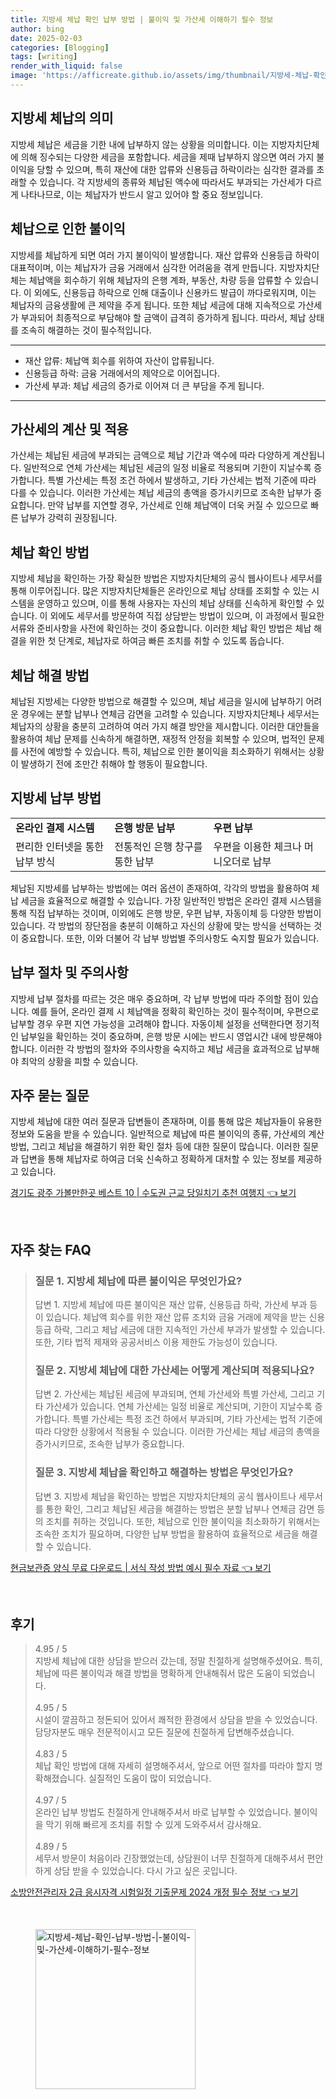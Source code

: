 ```yaml
---
title: 지방세 체납 확인 납부 방법 | 불이익 및 가산세 이해하기 필수 정보
author: bing
date: 2025-02-03
categories: [Blogging]
tags: [writing]
render_with_liquid: false
image: 'https://afficreate.github.io/assets/img/thumbnail/지방세-체납-확인-납부-방법-|-불이익-및-가산세-이해하기-필수-정보.webp'
---
```



<h2 id='지방세_체납_의미'>지방세 체납의 의미</h2>

<p>지방세 체납은 세금을 기한 내에 납부하지 않는 상황을 의미합니다. 이는 지방자치단체에 의해 징수되는 다양한 세금을 포함합니다. 세금을 제때 납부하지 않으면 여러 가지 불이익을 당할 수 있으며, 특히 재산에 대한 압류와 신용등급 하락이라는 심각한 결과를 초래할 수 있습니다. 각 지방세의 종류와 체납된 액수에 따라서도 부과되는 가산세가 다르게 나타나므로, 이는 체납자가 반드시 알고 있어야 할 중요 정보입니다.</p>

<h2 id='체납으로_인한_불이익'>체납으로 인한 불이익</h2>

<p>지방세를 체납하게 되면 여러 가지 불이익이 발생합니다. 재산 압류와 신용등급 하락이 대표적이며, 이는 체납자가 금융 거래에서 심각한 어려움을 겪게 만듭니다. 지방자치단체는 체납액을 회수하기 위해 체납자의 은행 계좌, 부동산, 차량 등을 압류할 수 있습니다. 이 외에도, 신용등급 하락으로 인해 대출이나 신용카드 발급이 까다로워지며, 이는 체납자의 금융생활에 큰 제약을 주게 됩니다. 또한 체납 세금에 대해 지속적으로 가산세가 부과되어 최종적으로 부담해야 할 금액이 급격히 증가하게 됩니다. 따라서, 체납 상태를 조속히 해결하는 것이 필수적입니다.</p>

<hr />

<ul>
    <li>재산 압류: 체납액 회수를 위하여 자산이 압류됩니다.</li>
    <li>신용등급 하락: 금융 거래에서의 제약으로 이어집니다.</li>
    <li>가산세 부과: 체납 세금의 증가로 이어져 더 큰 부담을 주게 됩니다.</li>
</ul>

<hr />

<h2 id='가산세의_계산'>가산세의 계산 및 적용</h2>

<p>가산세는 체납된 세금에 부과되는 금액으로 체납 기간과 액수에 따라 다양하게 계산됩니다. 일반적으로 연체 가산세는 체납된 세금의 일정 비율로 적용되며 기한이 지날수록 증가합니다. 특별 가산세는 특정 조건 하에서 발생하고, 기타 가산세는 법적 기준에 따라 다를 수 있습니다. 이러한 가산세는 체납 세금의 총액을 증가시키므로 조속한 납부가 중요합니다. 만약 납부를 지연할 경우, 가산세로 인해 체납액이 더욱 커질 수 있으므로 빠른 납부가 강력히 권장됩니다.</p>

<h2 id='체납_확인_방법'>체납 확인 방법</h2>

<p>지방세 체납을 확인하는 가장 확실한 방법은 지방자치단체의 공식 웹사이트나 세무서를 통해 이루어집니다. 많은 지방자치단체들은 온라인으로 체납 상태를 조회할 수 있는 시스템을 운영하고 있으며, 이를 통해 사용자는 자신의 체납 상태를 신속하게 확인할 수 있습니다. 이 외에도 세무서를 방문하여 직접 상담받는 방법이 있으며, 이 과정에서 필요한 서류와 준비사항을 사전에 확인하는 것이 중요합니다. 이러한 체납 확인 방법은 체납 해결을 위한 첫 단계로, 체납자로 하여금 빠른 조치를 취할 수 있도록 돕습니다.</p>

<h2 id='체납_해결_방법'>체납 해결 방법</h2>

<p>체납된 지방세는 다양한 방법으로 해결할 수 있으며, 체납 세금을 일시에 납부하기 어려운 경우에는 분할 납부나 연체금 감면을 고려할 수 있습니다. 지방자치단체나 세무서는 체납자의 상황을 충분히 고려하여 여러 가지 해결 방안을 제시합니다. 이러한 대안들을 활용하여 체납 문제를 신속하게 해결하면, 재정적 안정을 회복할 수 있으며, 법적인 문제를 사전에 예방할 수 있습니다. 특히, 체납으로 인한 불이익을 최소화하기 위해서는 상황이 발생하기 전에 조만간 취해야 할 행동이 필요합니다.</p>

<h2 id='납부_방법'>지방세 납부 방법</h2>

<table>
    <tr>
        <td><b>온라인 결제 시스템</b></td>
        <td><b>은행 방문 납부</b></td>
        <td><b>우편 납부</b></td>
    </tr>
    <tr>
        <td>편리한 인터넷을 통한 납부 방식</td>
        <td>전통적인 은행 창구를 통한 납부</td>
        <td>우편을 이용한 체크나 머니오더로 납부</td>
    </tr>
</table>

<p>체납된 지방세를 납부하는 방법에는 여러 옵션이 존재하여, 각각의 방법을 활용하여 체납 세금을 효율적으로 해결할 수 있습니다. 가장 일반적인 방법은 온라인 결제 시스템을 통해 직접 납부하는 것이며, 이외에도 은행 방문, 우편 납부, 자동이체 등 다양한 방법이 있습니다. 각 방법의 장단점을 충분히 이해하고 자신의 상황에 맞는 방식을 선택하는 것이 중요합니다. 또한, 이와 더불어 각 납부 방법별 주의사항도 숙지할 필요가 있습니다.</p>

<h2 id='납부_절차_및_주의사항'>납부 절차 및 주의사항</h2>

<p>지방세 납부 절차를 따르는 것은 매우 중요하며, 각 납부 방법에 따라 주의할 점이 있습니다. 예를 들어, 온라인 결제 시 체납액을 정확히 확인하는 것이 필수적이며, 우편으로 납부할 경우 우편 지연 가능성을 고려해야 합니다. 자동이체 설정을 선택한다면 정기적인 납부일을 확인하는 것이 중요하며, 은행 방문 시에는 반드시 영업시간 내에 방문해야 합니다. 이러한 각 방법의 절차와 주의사항을 숙지하고 체납 세금을 효과적으로 납부해야 최악의 상황을 피할 수 있습니다.</p>

<h2 id='자주_묻는_질문'>자주 묻는 질문</h2>

<p>지방세 체납에 대한 여러 질문과 답변들이 존재하며, 이를 통해 많은 체납자들이 유용한 정보와 도움을 받을 수 있습니다. 일반적으로 체납에 따른 불이익의 종류, 가산세의 계산 방법, 그리고 체납을 해결하기 위한 확인 절차 등에 대한 질문이 많습니다. 이러한 질문과 답변을 통해 체납자로 하여금 더욱 신속하고 정확하게 대처할 수 있는 정보를 제공하고 있습니다.</p>


<p><a class="click-button" title="경기도 광주 가볼만한곳 베스트 10 | 수도권 근교 당일치기 추천 여행지" href="https://afficreate.github.io/posts/%EA%B2%BD%EA%B8%B0%EB%8F%84-%EA%B4%91%EC%A3%BC-%EA%B0%80%EB%B3%BC%EB%A7%8C%ED%95%9C%EA%B3%B3-%EB%B2%A0%EC%8A%A4%ED%8A%B8-10-%EC%88%98%EB%8F%84%EA%B6%8C-%EA%B7%BC%EA%B5%90-%EB%8B%B9%EC%9D%BC%EC%B9%98%EA%B8%B0-%EC%B6%94%EC%B2%9C-%EC%97%AC%ED%96%89%EC%A7%80/" rel="dofollow">경기도 광주 가볼만한곳 베스트 10 | 수도권 근교 당일치기 추천 여행지 👈 보기</a></p><br>
<h2 id='자주_찾는_FAQ'>자주 찾는 FAQ</h2>
<div itemscope="" itemtype="https://schema.org/FAQPage"> 
<blockquote> 
<div itemscope="" itemprop="mainEntity" itemtype="https://schema.org/Question"> 
<h3 itemprop="name">질문 1. 지방세 체납에 따른 불이익은 무엇인가요?</h3> 
<div itemscope="" itemprop="acceptedAnswer" itemtype="https://schema.org/Answer"> 
<span itemprop="text"> 
<p>답변 1. 지방세 체납에 따른 불이익은 재산 압류, 신용등급 하락, 가산세 부과 등이 있습니다. 체납액 회수를 위한 재산 압류 조치와 금융 거래에 제약을 받는 신용등급 하락, 그리고 체납 세금에 대한 지속적인 가산세 부과가 발생할 수 있습니다. 또한, 기타 법적 제재와 공공서비스 이용 제한도 가능성이 있습니다.</p> 
</span> 
</div> 
</div> 

<div itemscope="" itemprop="mainEntity" itemtype="https://schema.org/Question"> 
<h3 itemprop="name">질문 2. 지방세 체납에 대한 가산세는 어떻게 계산되며 적용되나요?</h3> 
<div itemscope="" itemprop="acceptedAnswer" itemtype="https://schema.org/Answer"> 
<span itemprop="text"> 
<p>답변 2. 가산세는 체납된 세금에 부과되며, 연체 가산세와 특별 가산세, 그리고 기타 가산세가 있습니다. 연체 가산세는 일정 비율로 계산되며, 기한이 지날수록 증가합니다. 특별 가산세는 특정 조건 하에서 부과되며, 기타 가산세는 법적 기준에 따라 다양한 상황에서 적용될 수 있습니다. 이러한 가산세는 체납 세금의 총액을 증가시키므로, 조속한 납부가 중요합니다.</p> 
</span> 
</div> 
</div> 

<div itemscope="" itemprop="mainEntity" itemtype="https://schema.org/Question"> 
<h3 itemprop="name">질문 3. 지방세 체납을 확인하고 해결하는 방법은 무엇인가요?</h3> 
<div itemscope="" itemprop="acceptedAnswer" itemtype="https://schema.org/Answer"> 
<span itemprop="text"> 
<p>답변 3. 지방세 체납을 확인하는 방법은 지방자치단체의 공식 웹사이트나 세무서를 통한 확인, 그리고 체납된 세금을 해결하는 방법은 분할 납부나 연체금 감면 등의 조치를 취하는 것입니다. 또한, 체납으로 인한 불이익을 최소화하기 위해서는 조속한 조치가 필요하며, 다양한 납부 방법을 활용하여 효율적으로 세금을 해결할 수 있습니다.</p> 
</span> 
</div> 
</div> 
</blockquote> 
</div>
<p><a class="click-button" title="현금보관증 양식 무료 다운로드 | 서식 작성 방법 예시 필수 자료" href="https://afficreate.github.io/posts/%ED%98%84%EA%B8%88%EB%B3%B4%EA%B4%80%EC%A6%9D-%EC%96%91%EC%8B%9D-%EB%AC%B4%EB%A3%8C-%EB%8B%A4%EC%9A%B4%EB%A1%9C%EB%93%9C-%EC%84%9C%EC%8B%9D-%EC%9E%91%EC%84%B1-%EB%B0%A9%EB%B2%95-%EC%98%88%EC%8B%9C-%ED%95%84%EC%88%98-%EC%9E%90%EB%A3%8C/" rel="dofollow">현금보관증 양식 무료 다운로드 | 서식 작성 방법 예시 필수 자료 👈 보기</a></p><br>
<h2 id='후기'>후기</h2>
<div itemscope itemtype="https://schema.org/Product">
  <blockquote>
  <div itemprop="review" itemscope itemtype="https://schema.org/Review">
      <div itemprop="reviewRating" itemscope itemtype="https://schema.org/Rating"> <span itemprop="ratingValue">4.95</span> / <span itemprop="bestRating">5</span> </div>
      <span itemprop="reviewBody">지방세 체납에 대한 상담을 받으러 갔는데, 정말 친절하게 설명해주셨어요. 특히, 체납에 따른 불이익과 해결 방법을 명확하게 안내해줘서 많은 도움이 되었습니다.</span>
  </div>
  <br>
  <div itemprop="review" itemscope itemtype="https://schema.org/Review">
      <div itemprop="reviewRating" itemscope itemtype="https://schema.org/Rating"> <span itemprop="ratingValue">4.95</span> / <span itemprop="bestRating">5</span> </div>
      <span itemprop="reviewBody">시설이 깔끔하고 정돈되어 있어서 쾌적한 환경에서 상담을 받을 수 있었습니다. 담당자분도 매우 전문적이시고 모든 질문에 친절하게 답변해주셨습니다.</span>
  </div>
  <br>
  <div itemprop="review" itemscope itemtype="https://schema.org/Review">
      <div itemprop="reviewRating" itemscope itemtype="https://schema.org/Rating"> <span itemprop="ratingValue">4.83</span> / <span itemprop="bestRating">5</span> </div>
      <span itemprop="reviewBody">체납 확인 방법에 대해 자세히 설명해주셔서, 앞으로 어떤 절차를 따라야 할지 명확해졌습니다. 실질적인 도움이 많이 되었습니다.</span>
  </div>
  <br>
  <div itemprop="review" itemscope itemtype="https://schema.org/Review">
      <div itemprop="reviewRating" itemscope itemtype="https://schema.org/Rating"> <span itemprop="ratingValue">4.97</span> / <span itemprop="bestRating">5</span> </div>
      <span itemprop="reviewBody">온라인 납부 방법도 친절하게 안내해주셔서 바로 납부할 수 있었습니다. 불이익을 막기 위해 빠르게 조치를 취할 수 있게 도와주셔서 감사해요.</span>
  </div>
  <br>
  <div itemprop="review" itemscope itemtype="https://schema.org/Review">
      <div itemprop="reviewRating" itemscope itemtype="https://schema.org/Rating"> <span itemprop="ratingValue">4.89</span> / <span itemprop="bestRating">5</span> </div>
      <span itemprop="reviewBody">세무서 방문이 처음이라 긴장했었는데, 상담원이 너무 친절하게 대해주셔서 편안하게 상담 받을 수 있었습니다. 다시 가고 싶은 곳입니다.</span>
  </div>
  </blockquote>
</div>
<p><a class="click-button" title="소방안전관리자 2급 응시자격 시험일정 기출문제 2024 개정 필수 정보" href="https://afficreate.github.io/posts/%EC%86%8C%EB%B0%A9%EC%95%88%EC%A0%84%EA%B4%80%EB%A6%AC%EC%9E%90-2%EA%B8%89-%EC%9D%91%EC%8B%9C%EC%9E%90%EA%B2%A9-%EC%8B%9C%ED%97%98%EC%9D%BC%EC%A0%95-%EA%B8%B0%EC%B6%9C%EB%AC%B8%EC%A0%9C-2024-%EA%B0%9C%EC%A0%95-%ED%95%84%EC%88%98-%EC%A0%95%EB%B3%B4/" rel="dofollow">소방안전관리자 2급 응시자격 시험일정 기출문제 2024 개정 필수 정보 👈 보기</a></p><br>
<figure class="image"><img src="https://afficreate.github.io/assets/img/thumbnail/지방세-체납-확인-납부-방법-|-불이익-및-가산세-이해하기-필수-정보.webp" alt="지방세-체납-확인-납부-방법-|-불이익-및-가산세-이해하기-필수-정보" width="256" height="256"></figure>